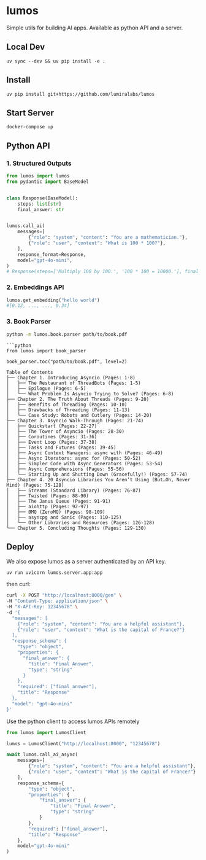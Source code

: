 # lumos
Simple utils for building AI apps. Available as python API and a server.

## Local Dev
```
uv sync --dev && uv pip install -e .
```

## Install
```
uv pip install git+https://github.com/lumiralabs/lumos
```

## Start Server
```
docker-compose up
```


## Python API

### 1. Structured Outputs
```python
from lumos import lumos
from pydantic import BaseModel


class Response(BaseModel):
    steps: list[str]
    final_answer: str


lumos.call_ai(
    messages=[
        {"role": "system", "content": "You are a mathematician."},
        {"role": "user", "content": "What is 100 * 100?"},
    ],
    response_format=Response,
    model="gpt-4o-mini",
)
# Response(steps=['Multiply 100 by 100.', '100 * 100 = 10000.'], final_answer='10000')
```

### 2. Embeddings API
```python
lumos.get_embedding("hello world")
#[0.12, ..., ..., 0.34]
```

### 3. Book Parser
```bash
python -m lumos.book.parser path/to/book.pdf
```
```
```python
from lumos import book_parser

book_parser.toc("path/to/book.pdf", level=2)
```
```
Table of Contents
├── Chapter 1. Introducing Asyncio (Pages: 1-8)
│   ├── The Restaurant of ThreadBots (Pages: 1-5)
│   ├── Epilogue (Pages: 6-5)
│   └── What Problem Is Asyncio Trying to Solve? (Pages: 6-8)
├── Chapter 2. The Truth About Threads (Pages: 9-20)
│   ├── Benefits of Threading (Pages: 10-10)
│   ├── Drawbacks of Threading (Pages: 11-13)
│   └── Case Study: Robots and Cutlery (Pages: 14-20)
├── Chapter 3. Asyncio Walk-Through (Pages: 21-74)
│   ├── Quickstart (Pages: 22-27)
│   ├── The Tower of Asyncio (Pages: 28-30)
│   ├── Coroutines (Pages: 31-36)
│   ├── Event Loop (Pages: 37-38)
│   ├── Tasks and Futures (Pages: 39-45)
│   ├── Async Context Managers: async with (Pages: 46-49)
│   ├── Async Iterators: async for (Pages: 50-52)
│   ├── Simpler Code with Async Generators (Pages: 53-54)
│   ├── Async Comprehensions (Pages: 55-56)
│   └── Starting Up and Shutting Down (Gracefully!) (Pages: 57-74)
├── Chapter 4. 20 Asyncio Libraries You Aren’t Using (But…Oh, Never Mind) (Pages: 75-128)
│   ├── Streams (Standard Library) (Pages: 76-87)
│   ├── Twisted (Pages: 88-90)
│   ├── The Janus Queue (Pages: 91-91)
│   ├── aiohttp (Pages: 92-97)
│   ├── ØMQ (ZeroMQ) (Pages: 98-109)
│   ├── asyncpg and Sanic (Pages: 110-125)
│   └── Other Libraries and Resources (Pages: 126-128)
└── Chapter 5. Concluding Thoughts (Pages: 129-130)
```


## Deploy 
We also expose lumos as a server authenticated by an API key.
```
uv run uvicorn lumos.server.app:app
```
then curl:
```bash
curl -X POST "http://localhost:8000/gen" \
-H "Content-Type: application/json" \
-H "X-API-Key: 12345678" \
-d '{
  "messages": [
    {"role": "system", "content": "You are a helpful assistant"},
    {"role": "user", "content": "What is the capital of France?"}
  ],
  "response_schema": {
    "type": "object",
    "properties": {
      "final_answer": {
        "title": "Final Answer",
        "type": "string"
      }
    },
    "required": ["final_answer"],
    "title": "Response"
  },
  "model": "gpt-4o-mini"
}'
```

Use the python client to access lumos APIs remotely

```python
from lumos import LumosClient

lumos = LumosClient("http://localhost:8000", "12345678")

await lumos.call_ai_async(
    messages=[
        {"role": "system", "content": "You are a helpful assistant"},
        {"role": "user", "content": "What is the capital of France?"}
    ],
    response_schema={
        "type": "object",
        "properties": {
            "final_answer": {
                "title": "Final Answer",
                "type": "string"
            }
        },
        "required": ["final_answer"],
        "title": "Response"
    },
    model="gpt-4o-mini"
)
```
